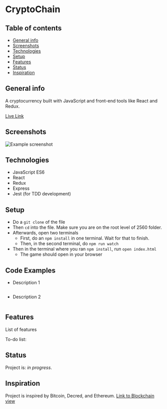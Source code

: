 # CryptoChain
## Table of contents
* [General info](#general-info)
* [Screenshots](#screenshots)
* [Technologies](#technologies)
* [Setup](#setup)
* [Features](#features)
* [Status](#status)
* [Inspiration](#inspiration)

## General info
A cryptocurrency built with JavaScript and front-end tools like React and Redux.

[Live Link]()

## Screenshots
![Example screenshot]()

## Technologies
* JavaScript ES6
* React
* Redux
* Express
* Jest (for TDD development)

## Setup
* Do a `git clone` of the file
* Then `cd` into the file. Make sure you are on the root level of 2560 folder.
* Afterwards, open two terminals
  * First, do an `npm install` in one terminal. Wait for that to finish.
  * Then, in the second terminal, do `npm run watch`
* Then in the terminal where you ran `npm install`, run `open index.html`
  * The game should open in your browser

## Code Examples
* Description 1
```

```

* Description 2
```

```

## Features
List of features

To-do list:


## Status
Project is: _in progress_. 

## Inspiration
Project is inspired by Bitcoin, Decred, and Ethereum. [Link to Blockchain view]()